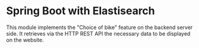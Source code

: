 # Spring Boot with Elastisearch

This module implements the "Choice of bike" feature on the backend server side.
It retrieves via the HTTP REST API the necessary data to be displayed on the website.